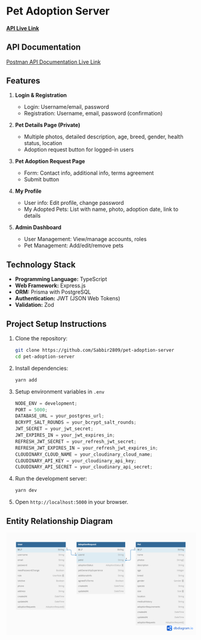# Pet Adoption Server

#### [API Live Link]()

## API Documentation

[Postman API Documentation Live Link](https://documenter.getpostman.com/view/15226030/2sA3QpBDWP)

## Features

1. **Login & Registration**

   - Login: Username/email, password
   - Registration: Username, email, password (confirmation)

1. **Pet Details Page (Private)**

   - Multiple photos, detailed description, age, breed, gender, health status, location
   - Adoption request button for logged-in users

1. **Pet Adoption Request Page**

   - Form: Contact info, additional info, terms agreement
   - Submit button

1. **My Profile**

   - User info: Edit profile, change password
   - My Adopted Pets: List with name, photo, adoption date, link to details

1. **Admin Dashboard**

   - User Management: View/manage accounts, roles
   - Pet Management: Add/edit/remove pets

## Technology Stack

- **Programming Language:** TypeScript
- **Web Framework:** Express.js
- **ORM:** Prisma with PostgreSQL
- **Authentication:** JWT (JSON Web Tokens)
- **Validation:** Zod

## Project Setup Instructions

1. Clone the repository:

   ```bash
   git clone https://github.com/Sabbir2809/pet-adoption-server
   cd pet-adoption-server
   ```

2. Install dependencies:
   ```bash
   yarn add
   ```
3. Setup environment variables in `.env`
   ```js
   NODE_ENV = development;
   PORT = 5000;
   DATABASE_URL = your_postgres_url;
   BCRYPT_SALT_ROUNDS = your_bcrypt_salt_rounds;
   JWT_SECRET = your_jwt_secret;
   JWT_EXPIRES_IN = your_jwt_expires_in;
   REFRESH_JWT_SECRET = your_refresh_jwt_secret;
   REFRESH_JWT_EXPIRES_IN = your_refresh_jwt_expires_in;
   CLOUDINARY_CLOUD_NAME = your_cloudinary_cloud_name;
   CLOUDINARY_API_KEY = your_cloudinary_api_key;
   CLOUDINARY_API_SECRET = your_cloudinary_api_secret;
   ```
4. Run the development server:
   ```bash
   yarn dev
   ```
5. Open `http://localhost:5000` in your browser.

## Entity Relationship Diagram

![ERD](./ERD.png)
